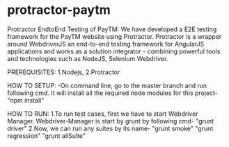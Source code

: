 # protractor-paytm

Protractor EndtoEnd Testing of PayTM:
We have developed a E2E testing framework for the PayTM website using Protractor. Protractor is a wrapper around WebdriverJS an end-to-end testing framework for AngularJS applications and works as a solution integrator - combining powerful tools and technologies such as NodeJS, Selenium Webdriver. 

PREREQUISITES:
1.Nodejs,
2.Protractor

HOW TO SETUP:
-On command line, go to the master branch and run following cmd. It will install all the required node modules for this project-
"npm install"

HOW TO RUN:
1.To run test cases, first we have to start Webdriver Manager. Webdriver-Manager is start by grunt by following cmd-
"grunt driver"
2.Now, we can run any suites by its name-
"grunt smoke"
"grunt regression"
"grunt allSuite"
